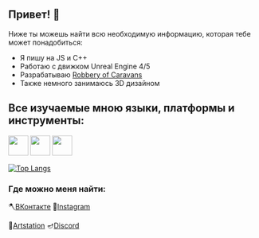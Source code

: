 ## Привет! 👋

Ниже ты можешь найти всю необходимую информацию, которая тебе может понадобиться:
* Я пишу на JS и C++ 
* Работаю с движком Unreal Engine 4/5
* Разрабатываю [Robbery of Caravans](https://vk.com/robberyofcaravans)
* Также немного занимаюсь 3D дизайном

## Все изучаемые мною языки, платформы и инструменты:
<img height="40" src="https://upload.wikimedia.org/wikipedia/commons/thumb/9/99/Unofficial_JavaScript_logo_2.svg/2048px-Unofficial_JavaScript_logo_2.svg.png"> <img height="40" src="https://upload.wikimedia.org/wikipedia/commons/thumb/1/18/ISO_C%2B%2B_Logo.svg/1822px-ISO_C%2B%2B_Logo.svg.png"> <img height="40" src="https://cdn.iconscout.com/icon/free/png-256/unreal-engine-2749375-2284765.png">

[![Top Langs](https://github-readme-stats.vercel.app/api/top-langs/?username=dolaxom&layout=compact)](https://github.com/anuraghazra/github-readme-stats)


### Где можно меня найти:

🪓[ВКонтакте](https://vk.com/duckfromdonskoy) 🏹[Instagram](https://www.instagram.com/duckfromdonskoy/) 

🔪[Artstation](https://www.artstation.com/thedolaxom) 🪔[Discord](https://discord.gg/ZBFaPECuFf)

